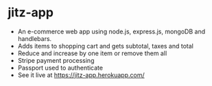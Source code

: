# jitz-app
* An e-commerce web app using node.js, express.js, mongoDB and handlebars.
* Adds items to shopping cart and gets subtotal, taxes and total
* Reduce and increase by one item or remove them all
* Stripe payment processing
* Passport used to authenticate
* See it live at https://jitz-app.herokuapp.com/
